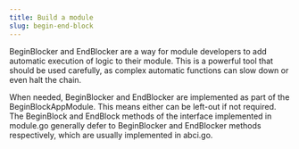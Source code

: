 ```yaml
---
title: Build a module
slug: begin-end-block
---
```


BeginBlocker and EndBlocker are a way for module developers to add automatic execution of logic to their module. This is a powerful tool that should be used carefully, as complex automatic functions can slow down or even halt the chain.

When needed, BeginBlocker and EndBlocker are implemented as part of the BeginBlockAppModule. This means either can be left-out if not required. The BeginBlock and EndBlock methods of the interface implemented in module.go generally defer to BeginBlocker and EndBlocker methods respectively, which are usually implemented in abci.go.
